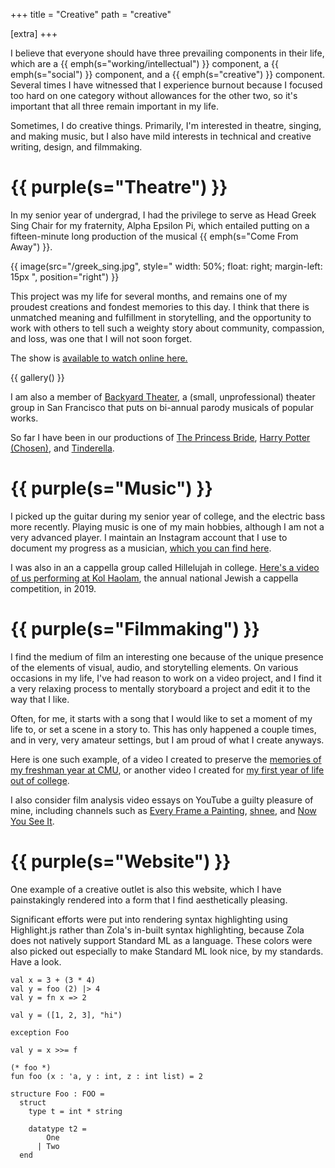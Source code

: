 +++
title = "Creative"
path = "creative"

[extra]
+++

I believe that everyone should have three prevailing components in their life,
which are a {{ emph(s="working/intellectual") }} component, a {{
emph(s="social") }} component, and a {{ emph(s="creative") }} component. Several
times I have witnessed that I experience burnout because I focused too hard on
one category without allowances for the other two, so it's important that all
three remain important in my life.

Sometimes, I do creative things. Primarily, I'm interested in theatre,
singing, and making music, but I also have mild interests in technical
and creative writing, design, and filmmaking.

# {{ purple(s="Theatre") }}

In my senior year of undergrad, I had the privilege to serve as
Head Greek Sing Chair for my fraternity, Alpha Epsilon Pi, which entailed
putting on a fifteen-minute long production of the musical {{ emph(s="Come From Away") }}.

{{ image(src="/greek_sing.jpg",
         style="
           width: 50%;
           float: right;
           margin-left: 15px
         ",
         position="right") }}

This project was my life for several months, and remains one of my proudest
creations and fondest memories to this day. I think that there is
unmatched meaning and fulfillment in storytelling, and the opportunity to work
with others to tell such a weighty story about community, compassion, and loss,
was one that I will not soon forget.

The show is <a href="https://youtu.be/Viqv-Ynd_vY">available to watch online here.</a>

{{ gallery() }}

I am also a member of <a href="https://www.backyardtheatersf.org/">Backyard Theater</a>, a (small, unprofessional) theater group in San Francisco that puts on bi-annual parody musicals of popular works.

So far I have been in our productions of <a href="https://youtu.be/E7oFm_yh70U?feature=shared">The Princess Bride</a>, <a href="https://www.youtube.com/watch?v=Wx_O57rM8y8">Harry Potter (Chosen)</a>, and <a href="https://www.youtube.com/watch?v=L_5PtvwtDac">Tinderella</a>.

# {{ purple(s="Music") }}

I picked up the guitar during my senior year of college, and the electric bass
more recently. Playing music is one of my main hobbies, although I am not a very
advanced player. I maintain an Instagram account that I use to document my
progress as a musician, <a href="https://www.instagram.com/150stringguitar/">which you can find here</a>.

I was also in an a cappella group called Hillelujah in college.
<a href="https://youtu.be/sMGtjnhTIE4">Here's a video of us performing at
Kol Haolam</a>, the annual national Jewish a cappella
competition, in 2019.

# {{ purple(s="Filmmaking") }}

I find the medium of film an interesting one because of the unique presence of
the elements of visual, audio, and storytelling elements. On various occasions
in my life, I've had reason to work on a video project, and I find it a very
relaxing process to mentally storyboard a project and edit it to the way that
I like.

Often, for me, it starts with a song that I would like to set a moment of my
life to, or set a scene in a story to. This has only happened a couple times,
and in very, very amateur settings, but I am proud of what I create anyways.

Here is one such example, of a video I created to preserve the
<a href="https://youtu.be/TyIas41munY">memories of my freshman year at CMU</a>,
or another video I created for <a href="https://youtu.be/pJhf2xqqybY?si=0_Mmt805XfkYdwYL">my first year of life out of college</a>.

I also consider film analysis video essays on YouTube a guilty pleasure of mine,
including channels such as <a href="https://www.youtube.com/@everyframeapainting">Every Frame a Painting</a>, <a href="https://www.youtube.com/@schnee1/featured">shnee</a>, and <a href="https://www.youtube.com/@NowYouSeeIt/featured">Now You See It</a>.

# {{ purple(s="Website") }}

One example of a creative outlet is also this website, which I have painstakingly
rendered into a form that I find aesthetically pleasing.

Significant efforts were put into rendering syntax highlighting using Highlight.js rather
than Zola's in-built syntax highlighting, because Zola does not natively support Standard ML
as a language. These colors were also picked out especially to make Standard ML look nice,
by my standards. Have a look.

```
val x = 3 + (3 * 4)
val y = foo (2) |> 4
val y = fn x => 2

val y = ([1, 2, 3], "hi")

exception Foo

val y = x >>= f

(* foo *)
fun foo (x : 'a, y : int, z : int list) = 2

structure Foo : FOO =
  struct
    type t = int * string

    datatype t2 =
        One
      | Two
  end
```